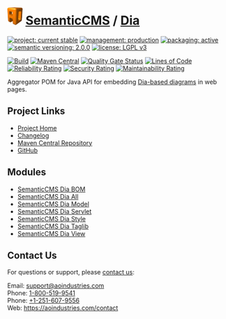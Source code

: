 # [<img src="ao-logo.png" alt="AO Logo" width="35" height="40">](https://github.com/aoindustries) [SemanticCMS](https://github.com/aoindustries/semanticcms) / [Dia](https://github.com/aoindustries/semanticcms-dia)

[![project: current stable](https://semanticcms.com/ao-badges/project-current-stable.svg)](https://aoindustries.com/life-cycle#project-current-stable)
[![management: production](https://semanticcms.com/ao-badges/management-production.svg)](https://aoindustries.com/life-cycle#management-production)
[![packaging: active](https://semanticcms.com/ao-badges/packaging-active.svg)](https://aoindustries.com/life-cycle#packaging-active)  
[![semantic versioning: 2.0.0](https://semanticcms.com/ao-badges/semver-2.0.0.svg)](http://semver.org/spec/v2.0.0.html)
[![license: LGPL v3](https://semanticcms.com/ao-badges/license-lgpl-3.0.svg)](https://www.gnu.org/licenses/lgpl-3.0)

[![Build](https://github.com/aoindustries/semanticcms-dia/workflows/Build/badge.svg?branch=1.x)](https://github.com/aoindustries/semanticcms-dia/actions?query=workflow%3ABuild)
[![Maven Central](https://maven-badges.herokuapp.com/maven-central/com.semanticcms/semanticcms-dia/badge.svg)](https://maven-badges.herokuapp.com/maven-central/com.semanticcms/semanticcms-dia)
[![Quality Gate Status](https://sonarcloud.io/api/project_badges/measure?branch=1.x&project=com.semanticcms%3Asemanticcms-dia&metric=alert_status)](https://sonarcloud.io/dashboard?branch=1.x&id=com.semanticcms%3Asemanticcms-dia)
[![Lines of Code](https://sonarcloud.io/api/project_badges/measure?branch=1.x&project=com.semanticcms%3Asemanticcms-dia&metric=ncloc)](https://sonarcloud.io/component_measures?branch=1.x&id=com.semanticcms%3Asemanticcms-dia&metric=ncloc)  
[![Reliability Rating](https://sonarcloud.io/api/project_badges/measure?branch=1.x&project=com.semanticcms%3Asemanticcms-dia&metric=reliability_rating)](https://sonarcloud.io/component_measures?branch=1.x&id=com.semanticcms%3Asemanticcms-dia&metric=Reliability)
[![Security Rating](https://sonarcloud.io/api/project_badges/measure?branch=1.x&project=com.semanticcms%3Asemanticcms-dia&metric=security_rating)](https://sonarcloud.io/component_measures?branch=1.x&id=com.semanticcms%3Asemanticcms-dia&metric=Security)
[![Maintainability Rating](https://sonarcloud.io/api/project_badges/measure?branch=1.x&project=com.semanticcms%3Asemanticcms-dia&metric=sqale_rating)](https://sonarcloud.io/component_measures?branch=1.x&id=com.semanticcms%3Asemanticcms-dia&metric=Maintainability)

Aggregator POM for Java API for embedding [Dia-based diagrams](https://wiki.gnome.org/Apps/Dia/) in web pages.

## Project Links
* [Project Home](https://semanticcms.com/dia/)
* [Changelog](https://semanticcms.com/dia/changelog)
* [Maven Central Repository](https://search.maven.org/artifact/com.semanticcms/semanticcms-dia)
* [GitHub](https://github.com/aoindustries/semanticcms-dia)

## Modules
* [SemanticCMS Dia BOM](https://github.com/aoindustries/semanticcms-dia-bom)
* [SemanticCMS Dia All](https://github.com/aoindustries/semanticcms-dia-all)
* [SemanticCMS Dia Model](https://github.com/aoindustries/semanticcms-dia-model)
* [SemanticCMS Dia Servlet](https://github.com/aoindustries/semanticcms-dia-servlet)
* [SemanticCMS Dia Style](https://github.com/aoindustries/semanticcms-dia-style)
* [SemanticCMS Dia Taglib](https://github.com/aoindustries/semanticcms-dia-taglib)
* [SemanticCMS Dia View](https://github.com/aoindustries/semanticcms-dia-view)

## Contact Us
For questions or support, please [contact us](https://aoindustries.com/contact):

Email: [support@aoindustries.com](mailto:support@aoindustries.com)  
Phone: [1-800-519-9541](tel:1-800-519-9541)  
Phone: [+1-251-607-9556](tel:+1-251-607-9556)  
Web: https://aoindustries.com/contact

